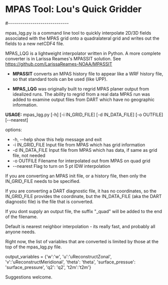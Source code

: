 # MPAS Tool: Lou's Quick Gridder
#------------------------------

mpas_lqg.py is a command line tool to quickly interpolate 2D/3D fields associated with the MPAS grid 
onto a quadralateral grid and writes out the fields to a new netCDF4 file.

MPAS_LQG is a lightweight interpolator written in Python. A more complete converter is in 
Larissa Reames's MPASSIT solution.  See https://github.com/LarissaReames-NOAA/MPASSIT

* **MPASSIT** converts an MPAS history file to appear like a WRF history file, so that standard tools can be used (like UPP).

* **MPAS_LQG** was originally built to regrid MPAS planer output from idealized runs. The ability to regrid from a real data MPAS run was added to examine output files from DART which have no geographic information.


**USAGE:** mpas_lqg.py [-h] [-i IN_GRID_FILE] [-d IN_DATA_FILE] [-o OUTFILE] [--nearest]

options:

* -h, --help       show this help message and exit
* -i IN_GRID_FILE  Input file from MPAS which has grid information
* -d IN_DATA_FILE  Input file from MPAS which has data, if same as grid file, not needed
* -o OUTFILE       Filename for interpolated out from MPAS on quad grid
* --nearest        Flag to turn on 5 pt IDW interpolation

If you are converting an MPAS init file, or a history file, then only the IN_GRID_FILE needs to be specified.

If you are converting a DART diagnostic file, it has no coordinates, so the IN_GRID_FILE provides the coordinate,
but the IN_DATA_FILE (aka the DART diagnostic file) is the file that is converted.

If you dont supply an output file, the suffix "_quad" will be added to the end of the filename.

Default is nearest neighbor interpolation - its really fast, and probably all anyone needs.

Right now, the list of variables that are converted is limited by those at the top of the mpas_lqg.py file.  

output_variables = {'w':'w', 'u':'uReconstructZonal', 'v':'uReconstructMeridional', 'theta': 'theta',
                    'surface_pressue': 'surface_pressure', 'q2': 'q2', 't2m':'t2m'}
                    
Suggestions welcome.
